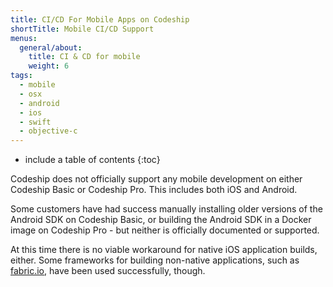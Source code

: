 ```yaml
---
title: CI/CD For Mobile Apps on Codeship
shortTitle: Mobile CI/CD Support
menus:
  general/about:
    title: CI & CD for mobile
    weight: 6
tags:
  - mobile
  - osx
  - android
  - ios
  - swift
  - objective-c
---
```


* include a table of contents
{:toc}

Codeship does not officially support any mobile development on either Codeship Basic or Codeship Pro. This includes both iOS and Android.

Some customers have had success manually installing older versions of the Android SDK on Codeship Basic, or building the Android SDK in a Docker image on Codeship Pro - but neither is officially documented or supported.

At this time there is no viable workaround for native iOS application builds, either. Some frameworks for building non-native applications, such as [fabric.io](https://get.fabric.io), have been used successfully, though.
